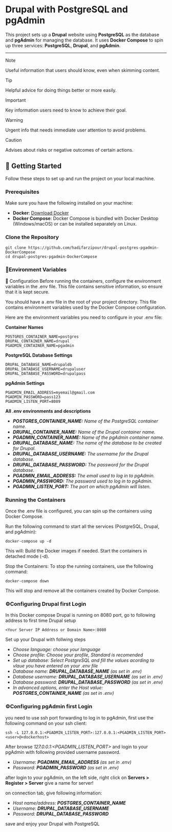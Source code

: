 # Drupal with PostgreSQL and pgAdmin

This project sets up a **Drupal** website using **PostgreSQL** as the database and **pgAdmin** for managing the database. It uses **Docker Compose** to spin up three services: **PostgreSQL**, **Drupal**, and **pgAdmin**.

---

> [!NOTE]
> Useful information that users should know, even when skimming content.

> [!TIP]
> Helpful advice for doing things better or more easily.

> [!IMPORTANT]
> Key information users need to know to achieve their goal.

> [!WARNING]
> Urgent info that needs immediate user attention to avoid problems.

> [!CAUTION]
> Advises about risks or negative outcomes of certain actions.

## 🚀 Getting Started

Follow these steps to set up and run the project on your local machine.

### Prerequisites

Make sure you have the following installed on your machine:

- **Docker**: [Download Docker](https://www.docker.com/get-started)
- **Docker Compose**: Docker Compose is bundled with Docker Desktop (Windows/macOS) or can be installed separately on Linux.

### Clone the Repository

```
git clone https://github.com/hadifarzipour/drupal-postgres-pgadmin-DockerCompose
cd drupal-postgres-pgadmin-DockerCompose
```

### 🔑Environment Variables
🔧 Configuration
Before running the containers, configure the environment variables in the .env file. This file contains sensitive information, so ensure that it is kept secure.

You should have a .env file in the root of your project directory. This file contains environment variables used by the Docker Compose configuration.

Here are the environment variables you need to configure in your .env file:

**Container Names**
```
POSTGRES_CONTAINER_NAME=postgres
DRUPAL_CONTAINER_NAME=drupal
PGADMIN_CONTAINER_NAME=pgadmin
```
**PostgreSQL Database Settings**
```
DRUPAL_DATABASE_NAME=drupaldb
DRUPAL_DATABASE_USERNAME=drupaluser
DRUPAL_DATABASE_PASSWORD=drupalpass
```
**pgAdmin Settings**
```
PGADMIN_EMAIL_ADDRESS=myemail@gmail.com
PGADMIN_PASSWORD=pass123
PGADMIN_LISTEN_PORT=8089
```

**All .env environments and descriptions**

- ***POSTGRES_CONTAINER_NAME:** Name of the PostgreSQL container name.*
- ***DRUPAL_CONTAINER_NAME:** Name of the Drupal container name.*
- ***PGADMIN_CONTAINER_NAME:** Name of the pgAdmin container name.*
- ***DRUPAL_DATABASE_NAME:** The name of the database to be created for Drupal.*
- ***DRUPAL_DATABASE_USERNAME:** The username for the Drupal database.*
- ***DRUPAL_DATABASE_PASSWORD:** The password for the Drupal database.*
- ***PGADMIN_EMAIL_ADDRESS:** The email used to log in to pgAdmin.*
- ***PGADMIN_PASSWORD:** The password used to log in to pgAdmin.*
- ***PGADMIN_LISTEN_PORT:** The port on which pgAdmin will listen.*


### Running the Containers
Once the .env file is configured, you can spin up the containers using Docker Compose.

Run the following command to start all the services (PostgreSQL, Drupal, and pgAdmin):
```
docker-compose up -d
```

This will:
Build the Docker images if needed.
Start the containers in detached mode (-d).

Stop the Containers:
To stop the running containers, use the following command:
```
docker-compose down
```

This will stop and remove all the containers created by Docker Compose.

### ⚙️Configuring Drupal first Login
In this Docker compose Drupal is running on 8080 port, go to following address to first time Drupal setup

```
<Your Server IP Address or Domain Name>:8080
```

Set up your Drupal with follwing steps
- *Choose language: choose your language*
- *Choose profile: Choose your profile, Standard is recomended*
- *Set up database: Select PostgreSQL and fill the values acording to vlaue you have entered on your .env file*
- *Database name: **DRUPAL_DATABASE_NAME** (as set in .env)*
- *Database username: **DRUPAL_DATABASE_USERNAME** (as set in .env)*
- *Database password: **DRUPAL_DATABASE_PASSWORD** (as set in .env)*
- *In advanced options, enter the Host value: **POSTGRES_CONTAINER_NAME** (as set in .env)*
        

### ⚙️Configuring pgAdmin first Login
you need to use ssh port forwarding to log in to pgAdmin, first use the following command on your ssh client:

```
ssh -L 127.0.0.1:<PGADMIN_LISTEN_PORT>:127.0.0.1:<PGADMIN_LISTEN_PORT> <user>@<dockerhost>
```

After browse *127.0.0.1:<PGADMIN_LISTEN_PORT>* and login to your pgAdmin with following provided username password.

- *Username: **PGADMIN_EMAIL_ADDRESS** (as set in .env)*
- *Password: **PGADMIN_PASSWORD** (as set in .env)*

after login to your pgAdmin, on the left side, right click on **Servers > Register > Server** give a name for server!

on connection tab, give following information:

- *Host name/address: **POSTGRES_CONTAINER_NAME***
- *Username: **DRUPAL_DATABASE_USERNAME***
- *Password: **DRUPAL_DATABASE_PASSWORD***

  
save and enjoy your Drupal with PostgreSQL







